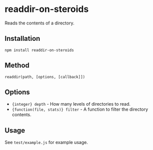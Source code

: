 # readdir-on-steroids
Reads the contents of a directory.

## Installation

	npm install readdir-on-steroids

## Method

	readdir(path, [options, [callback]])

## Options

 - `{integer} depth` - How many levels of directories to read.
 - `{function(file, stats)} filter` - A function to filter the directory contents.


## Usage

See `test/example.js` for example usage.